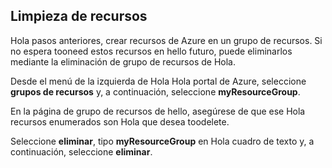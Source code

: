 ## <a name="clean-up-resources"></a>Limpieza de recursos

Hola pasos anteriores, crear recursos de Azure en un grupo de recursos. Si no espera tooneed estos recursos en hello futuro, puede eliminarlos mediante la eliminación de grupo de recursos de Hola.
 
Desde el menú de la izquierda de Hola Hola portal de Azure, seleccione **grupos de recursos** y, a continuación, seleccione **myResourceGroup**.

En la página de grupo de recursos de hello, asegúrese de que ese Hola recursos enumerados son Hola que desea toodelete.

Seleccione **eliminar**, tipo **myResourceGroup** en Hola cuadro de texto y, a continuación, seleccione **eliminar**.
